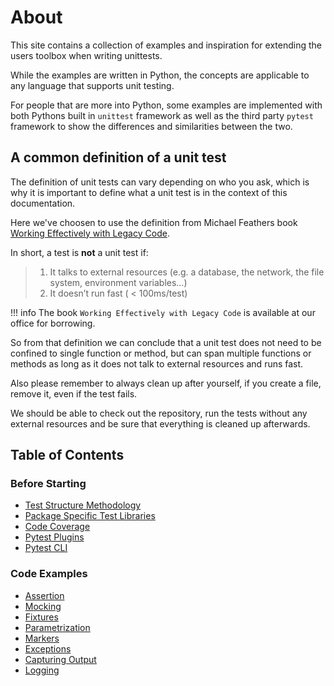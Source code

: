 # About

This site contains a collection of examples and inspiration for extending the users toolbox when writing unittests.

While the examples are written in Python, the concepts are applicable to any language that supports unit testing.

For people that are more into Python, some examples are implemented with both Pythons built in `unittest` framework as well as the third party `pytest` framework to show the differences and similarities between the two.

## A common definition of a unit test

The definition of unit tests can vary depending on who you ask, which is why it is important to define what a unit test is in the context of this documentation.

Here we've choosen to use the definition from Michael Feathers book [Working Effectively with Legacy Code](https://www.amazon.se/-/en/Michael-Feathers/dp/0131177052).

In short, a test is **not** a unit test if:

> 1. It talks to external resources (e.g. a database, the network, the file system, environment variables…)
> 2. It doesn’t run fast ( < 100ms/test)

!!! info
The book `Working Effectively with Legacy Code` is available at our office for borrowing.

So from that definition we can conclude that a unit test does not need to be confined to single function or method, but can span multiple functions or methods as long as it does not talk to external resources and runs fast.

Also please remember to always clean up after yourself, if you create a file, remove it, even if the test fails.

We should be able to check out the repository, run the tests without any external resources and be sure that everything is cleaned up afterwards.

## Table of Contents

### Before Starting

- [Test Structure Methodology](test-structure-methodology.md)
- [Package Specific Test Libraries](package-specific-test-libraries.md)
- [Code Coverage](code-coverage.md)
- [Pytest Plugins](pytest-plugins.md)
- [Pytest CLI](pytest-cli.md)

### Code Examples

- [Assertion](assertion.md)
- [Mocking](mocking.md)
- [Fixtures](fixtures.md)
- [Parametrization](parametrization.md)
- [Markers](markers.md)
- [Exceptions](exceptions.md)
- [Capturing Output](capturing-output.md)
- [Logging](logging.md)
